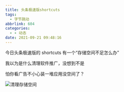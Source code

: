 ```yaml
---
title: 头条极速版shortcuts
tags:
  - 字节跳动
abbrlink: 604
categories:
  - - 动态
date: 2021-09-21 09:48:16
---
```


今日头条极速版的 shortcuts 有一个“存储空间不足怎么办”

我以为是什么清理软件推广，没想到不是

怕你看广告不小心装一堆应用没空间了？

![清理存储空间](https://z3.ax1x.com/2021/09/21/4JXRJ0.jpg)

